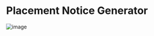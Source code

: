 # Placement Notice Generator

![image](https://user-images.githubusercontent.com/46455250/200552827-9ca1285d-e366-4409-9f64-6a9d42038628.png)
